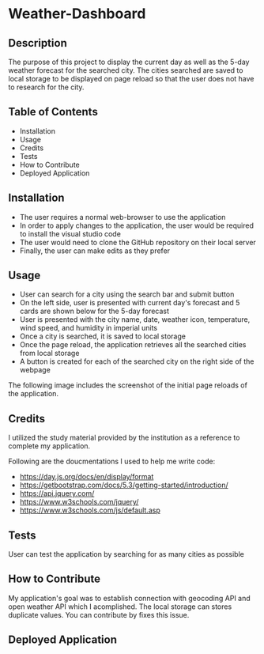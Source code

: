 # Weather-Dashboard

## Description

The purpose of this project to display the current day as well as the 5-day weather forecast for the searched city. The cities searched are saved to local storage to be displayed on page reload so that the user does not have to research for the city.

## Table of Contents

- Installation
- Usage
- Credits
- Tests
- How to Contribute
- Deployed Application

## Installation

- The user requires a normal web-browser to use the application
- In order to apply changes to the application, the user would be required to install the visual studio code
- The user would need to clone the GitHub repository on their local server
- Finally, the user can make edits as they prefer

## Usage

- User can search for a city using the search bar and submit button
- On the left side, user is presented with current day's forecast and 5 cards are shown below for the 5-day forecast
- User is presented with the city name, date, weather icon, temperature, wind speed, and humidity in imperial units
- Once a city is searched, it is saved to local storage
- Once the page reload, the application retrieves all the searched cities from local storage
- A button is created for each of the searched city on the right side of the webpage

The following image includes the screenshot of the initial page reloads of the application.



## Credits

I utilized the study material provided by the institution as a reference to complete my application.

Following are the doucmentations I used to help me write code:
- https://day.js.org/docs/en/display/format
- https://getbootstrap.com/docs/5.3/getting-started/introduction/
- https://api.jquery.com/
- https://www.w3schools.com/jquery/
- https://www.w3schools.com/js/default.asp

## Tests

User can test the application by searching for as many cities as possible

## How to Contribute

My application's goal was to establish connection with geocoding API and open weather API which I acomplished. The local storage can stores duplicate values. You can contribute by fixes this issue.

## Deployed Application

